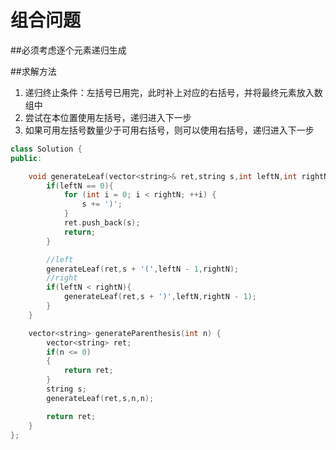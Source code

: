 # 组合问题

##必须考虑逐个元素递归生成

##求解方法

1. 递归终止条件：左括号已用完，此时补上对应的右括号，并将最终元素放入数组中
2. 尝试在本位置使用左括号，递归进入下一步
3. 如果可用左括号数量少于可用右括号，则可以使用右括号，递归进入下一步


```c++
class Solution {
public:

    void generateLeaf(vector<string>& ret,string s,int leftN,int rightN){
        if(leftN == 0){
            for (int i = 0; i < rightN; ++i) {
                s += ')';
            }
            ret.push_back(s);
            return;
        }

        //left
        generateLeaf(ret,s + '(',leftN - 1,rightN);
        //right
        if(leftN < rightN){
            generateLeaf(ret,s + ')',leftN,rightN - 1);
        }
    }

    vector<string> generateParenthesis(int n) {
        vector<string> ret;
        if(n <= 0)
        {
            return ret;
        }
        string s;
        generateLeaf(ret,s,n,n);

        return ret;
    }
};
```

